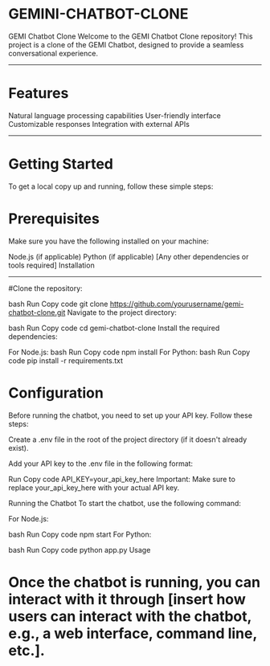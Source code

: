 # GEMINI-CHATBOT-CLONE
GEMI Chatbot Clone
Welcome to the GEMI Chatbot Clone repository! This project is a clone of the GEMI Chatbot, designed to provide a seamless conversational experience.

---

# Features
Natural language processing capabilities
User-friendly interface
Customizable responses
Integration with external APIs

---

# Getting Started
To get a local copy up and running, follow these simple steps:

# Prerequisites
Make sure you have the following installed on your machine:

Node.js (if applicable)
Python (if applicable)
[Any other dependencies or tools required]
Installation

---

#Clone the repository:

bash
Run
Copy code
git clone https://github.com/yourusername/gemi-chatbot-clone.git
Navigate to the project directory:

bash
Run
Copy code
cd gemi-chatbot-clone
Install the required dependencies:

For Node.js:
bash
Run
Copy code
npm install
For Python:
bash
Run
Copy code
pip install -r requirements.txt

# Configuration

Before running the chatbot, you need to set up your API key. Follow these steps:

Create a .env file in the root of the project directory (if it doesn't already exist).

Add your API key to the .env file in the following format:

Run
Copy code
API_KEY=your_api_key_here
Important: Make sure to replace your_api_key_here with your actual API key.

Running the Chatbot
To start the chatbot, use the following command:

For Node.js:

bash
Run
Copy code
npm start
For Python:

bash
Run
Copy code
python app.py
Usage

# Once the chatbot is running, you can interact with it through [insert how users can interact with the chatbot, e.g., a web interface, command line, etc.].
